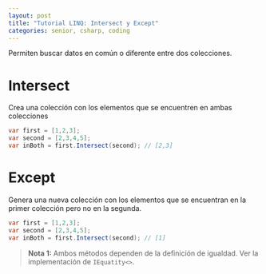 ```yaml
---
layout: post
title: "Tutorial LINQ: Intersect y Except"
categories: senior, csharp, coding
---
```


Permiten buscar datos en común o diferente entre <!--more-->dos colecciones.

# Intersect

Crea una colección con los elementos que se encuentren en ambas colecciones

```csharp
var first = [1,2,3];
var second = [2,3,4,5];
var inBoth = first.Intersect(second); // [2,3]
```

# Except

Genera una nueva colección con los elementos que se encuentran en la primer colección pero no en la segunda.

```csharp
var first = [1,2,3];
var second = [2,3,4,5];
var inBoth = first.Intersect(second); // [1]
```

> **Nota 1:** Ambos métodos dependen de la definición de igualdad. Ver la implementación de `IEquatity<>`.
